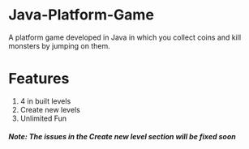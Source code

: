 # Java-Platform-Game
A platform game developed in Java in which you collect coins and kill monsters by jumping on them.

# Features
1. 4 in built levels  
2. Create new levels
3. Unlimited Fun


##### Note: The issues in the Create new level section will be fixed soon
